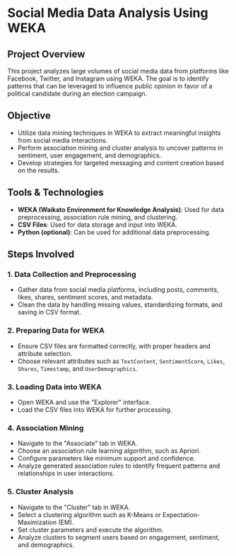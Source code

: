 # Social Media Data Analysis Using WEKA

## Project Overview
This project analyzes large volumes of social media data from platforms like Facebook, Twitter, and Instagram using WEKA. The goal is to identify patterns that can be leveraged to influence public opinion in favor of a political candidate during an election campaign.

## Objective
- Utilize data mining techniques in WEKA to extract meaningful insights from social media interactions.
- Perform association mining and cluster analysis to uncover patterns in sentiment, user engagement, and demographics.
- Develop strategies for targeted messaging and content creation based on the results.

## Tools & Technologies
- **WEKA (Waikato Environment for Knowledge Analysis)**: Used for data preprocessing, association rule mining, and clustering.
- **CSV Files**: Used for data storage and input into WEKA.
- **Python (optional)**: Can be used for additional data preprocessing.

## Steps Involved
### 1. Data Collection and Preprocessing
- Gather data from social media platforms, including posts, comments, likes, shares, sentiment scores, and metadata.
- Clean the data by handling missing values, standardizing formats, and saving in CSV format.

### 2. Preparing Data for WEKA
- Ensure CSV files are formatted correctly, with proper headers and attribute selection.
- Choose relevant attributes such as `TextContent`, `SentimentScore`, `Likes`, `Shares`, `Timestamp`, and `UserDemographics`.

### 3. Loading Data into WEKA
- Open WEKA and use the "Explorer" interface.
- Load the CSV files into WEKA for further processing.

### 4. Association Mining
- Navigate to the "Associate" tab in WEKA.
- Choose an association rule learning algorithm, such as Apriori.
- Configure parameters like minimum support and confidence.
- Analyze generated association rules to identify frequent patterns and relationships in user interactions.

### 5. Cluster Analysis
- Navigate to the "Cluster" tab in WEKA.
- Select a clustering algorithm such as K-Means or Expectation-Maximization (EM).
- Set cluster parameters and execute the algorithm.
- Analyze clusters to segment users based on engagement, sentiment, and demographics.
